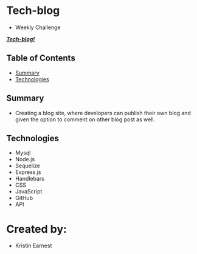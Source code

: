 # Tech-blog

* Weekly Challenge

***[Tech-blog!](https://github.com/kearnest1/Tech-blog)***

## Table of Contents
* [Summary](#summary)
* [Technologies](#technologies)

## Summary


* Creating a blog site, where developers can publish their own blog and given the option to comment on other blog post as well.


## Technologies

* Mysql
* Node.js
* Sequelize
* Express.js
* Handlebars
* CSS 
* JavaScript
* GitHub
* API


# Created by:
* Kristin Earnest

